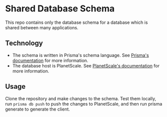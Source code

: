 # Shared Database Schema

This repo contains only the database schema for a database which is shared between many applications.

## Technology

- The schema is written in Prisma's schema language. See [Prisma's documentation](https://www.prisma.io/docs/concepts/components/prisma-schema) for more information.
- The database host is PlanetScale. See [PlanetScale's documentation](https://docs.planetscale.com/) for more information.

## Usage

Clone the repository and make changes to the schema. Test them locally, run `prisma db push` to push the changes to PlanetScale, and then run prisma generate to generate the client.
